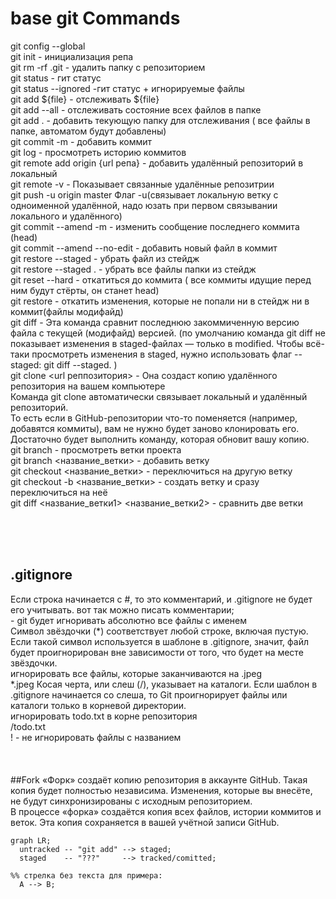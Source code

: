 # base git Commands

git config --global <br>
git init - инициализация репа <br>
git rm -rf .git - удалить папку с репозиторием <br>
git status - гит статус <br>
git status --ignored  -гит статус + игнорируемые файлы <br>
git add ${file} - отслеживать ${file} <br>
git add --all - отслеживать состояние всех файлов в папке <br>
git add . - добавить текующую папку для отслеживания ( все файлы в папке, автоматом будут добавлены)  <br>
git commit -m   - добавить коммит <br>
git log   - просмотреть историю коммитов <br>
git remote add origin {url репа} - добавить удалённый репозиторий в локальный  <br>
git remote -v   - Показывает связанные удалённые репозитрии  <br>
git push -u origin master                 Флаг -u(связывает локальную ветку с одноименной удалённой, надо юзать при первом связывании локального и удалённого)  <br>
git commit --amend -m   - изменить сообщение последнего коммита (head)  <br>
git commit --amend --no-edit - добавить новый файл в коммит <br>
git restore --staged <file>  - убрать файл из стейдж <br>
git restore --staged . - убрать все файлы папки из стейдж <br>
git reset --hard <hash> - откатиться до <hash> коммита ( все коммиты идущие перед ним будут стёрты, он станет head) <br>
git restore <file> - откатить изменения, которые не попали ни в стейдж ни в коммит(файлы модифайд) <br>
git diff - Эта команда сравнит последнюю закоммиченную версию файла  с текущей (модифайд) версией. (по умолчанию команда git diff не показывает изменения в staged-файлах — только в modified.
Чтобы всё-таки просмотреть изменения в staged, нужно использовать флаг --staged: git diff --staged. ) <br> 
git clone <url реппозитория> - Она создаст копию удалённого репозитория на вашем компьютере  <br>
Команда git clone автоматически связывает локальный и удалённый репозиторий.  <br>
То есть если в GitHub-репозитории что-то поменяется (например, добавятся коммиты), вам не нужно будет заново клонировать его. <br>
Достаточно будет выполнить команду, которая обновит вашу копию. <br>
git branch - просмотреть ветки проекта <br>
git branch <название_ветки> - добавить ветку <br>
git checkout <название_ветки> - переключиться на другую ветку <br>
git checkout -b <название_ветки> - создать ветку и сразу переключиться на неё <br>
git diff <название_ветки1> <название_ветки2> - сравнить две ветки <br>



<br> <br> <br>
## .gitignore 
Если строка начинается с #, то это комментарий, и .gitignore не будет его учитывать.
вот так можно писать комментарии; <br>
<file>  - git будет игноривать абсолютно все файлы с именем <file> <br>
Символ звёздочки (*) соответствует любой строке, включая пустую. Если такой символ используется в шаблоне в .gitignore, значит, файл будет проигнорирован вне зависимости от того, что будет на месте звёздочки. <br>
игнорировать все файлы, которые заканчиваются на .jpeg <br>
*.jpeg
Косая черта, или слеш (/), указывает на каталоги. Если шаблон в .gitignore начинается со слеша, то Git проигнорирует файлы или каталоги только в корневой директории. <br>
игнорировать todo.txt в корне репозитория <br>
/todo.txt <br>
!<file> - не игнорировать файлы с названием <file> <br>
<br> <br> <br>
##Fork 
«Форк» создаёт копию репозитория в аккаунте GitHub. Такая копия будет полностью независима. Изменения, которые вы внесёте, не будут синхронизированы с исходным репозиторием. <br>
В процессе «форка» создаётся копия всех файлов, истории коммитов и веток. Эта копия сохраняется в вашей учётной записи GitHub. <br>








```mermaid
graph LR;
  untracked -- "git add" --> staged;
  staged    -- "???"     --> tracked/comitted;

%% стрелка без текста для примера: 
  A --> B;
``` 